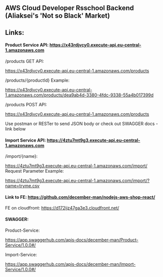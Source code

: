 ## AWS Cloud Developer Rsschool Backend (Aliaksei's 'Not so Black' Market)

## Links:

#### Product Service API: https://x43rdjvcy0.execute-api.eu-central-1.amazonaws.com

 /products GET API: 
 
 https://x43rdjvcy0.execute-api.eu-central-1.amazonaws.com/products

 /products/{productId} Example:

 https://x43rdjvcy0.execute-api.eu-central-1.amazonaws.com/products/dea9ab4d-3380-4fdc-9338-55a4b017399d

 /products POST API: 
 
 https://x43rdjvcy0.execute-api.eu-central-1.amazonaws.com/products


 Use postman or RESTer to send JSON body or check out SWAGGER docs - link below


#### Import Service API: https://4ztu7mt9g3.execute-api.eu-central-1.amazonaws.com

 /import/{name}: 
 
 https://4ztu7mt9g3.execute-api.eu-central-1.amazonaws.com/import/
 Request Parameter Example:


 https://4ztu7mt9g3.execute-api.eu-central-1.amazonaws.com/import/?name=tryme.csv

#### Link to FE: https://github.com/december-man/nodejs-aws-shop-react/

 FE on cloudfront: https://d172ijz47ga3e3.cloudfront.net/

#### SWAGGER: 

Product-Service:

https://app.swaggerhub.com/apis-docs/december-man/Product-Service/1.0.0#/

Import-Service:

https://app.swaggerhub.com/apis-docs/december-man/Import-Service/1.0.0#/




